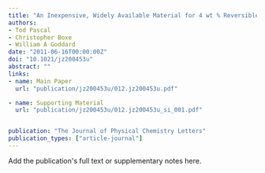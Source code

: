 ```yaml
---
title: "An Inexpensive, Widely Available Material for 4 wt % Reversible Hydrogen Storage Near Room Temperature"
authors:
- Tod Pascal
- Christopher Boxe
- William A Goddard
date: "2011-06-16T00:00:00Z"
doi: "10.1021/jz200453u"
abstract: ""
links:
- name: Main Paper
  url: "publication/jz200453u/012.jz200453u.pdf"

- name: Supporting Material
  url: "publication/jz200453u/012.jz200453u_si_001.pdf"


publication: "The Journal of Physical Chemistry Letters"
publication_types: ["article-journal"]
---
```


Add the publication's full text or supplementary notes here.
